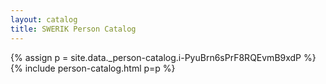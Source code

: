 ```yaml
---
layout: catalog
title: SWERIK Person Catalog
---
```

{% assign p = site.data._person-catalog.i-PyuBrn6sPrF8RQEvmB9xdP %}
{% include person-catalog.html p=p %}

